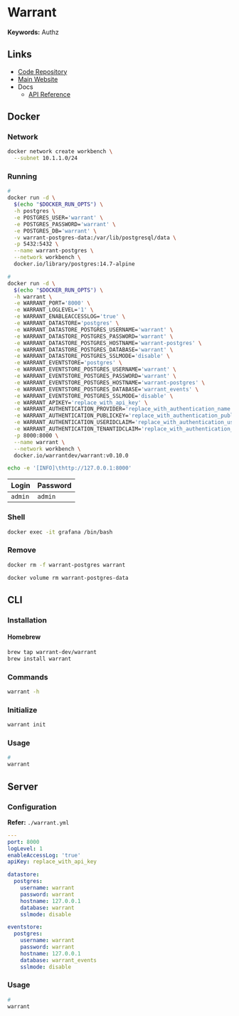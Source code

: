 # Warrant

**Keywords:** Authz

## Links

- [Code Repository](https://github.com/warrant-dev/warrant)
- [Main Website](https://warrant.dev)
- Docs
  - [API Reference](https://docs.warrant.dev/objecttypes/get-all-object-types/)

## Docker

### Network

```sh
docker network create workbench \
  --subnet 10.1.1.0/24
```

### Running

```sh
#
docker run -d \
  $(echo "$DOCKER_RUN_OPTS") \
  -h postgres \
  -e POSTGRES_USER='warrant' \
  -e POSTGRES_PASSWORD='warrant' \
  -e POSTGRES_DB='warrant' \
  -v warrant-postgres-data:/var/lib/postgresql/data \
  -p 5432:5432 \
  --name warrant-postgres \
  --network workbench \
  docker.io/library/postgres:14.7-alpine

#
docker run -d \
  $(echo "$DOCKER_RUN_OPTS") \
  -h warrant \
  -e WARRANT_PORT='8000' \
  -e WARRANT_LOGLEVEL='1' \
  -e WARRANT_ENABLEACCESSLOG='true' \
  -e WARRANT_DATASTORE='postgres' \
  -e WARRANT_DATASTORE_POSTGRES_USERNAME='warrant' \
  -e WARRANT_DATASTORE_POSTGRES_PASSWORD='warrant' \
  -e WARRANT_DATASTORE_POSTGRES_HOSTNAME='warrant-postgres' \
  -e WARRANT_DATASTORE_POSTGRES_DATABASE='warrant' \
  -e WARRANT_DATASTORE_POSTGRES_SSLMODE='disable' \
  -e WARRANT_EVENTSTORE='postgres' \
  -e WARRANT_EVENTSTORE_POSTGRES_USERNAME='warrant' \
  -e WARRANT_EVENTSTORE_POSTGRES_PASSWORD='warrant' \
  -e WARRANT_EVENTSTORE_POSTGRES_HOSTNAME='warrant-postgres' \
  -e WARRANT_EVENTSTORE_POSTGRES_DATABASE='warrant_events' \
  -e WARRANT_EVENTSTORE_POSTGRES_SSLMODE='disable' \
  -e WARRANT_APIKEY='replace_with_api_key' \
  -e WARRANT_AUTHENTICATION_PROVIDER='replace_with_authentication_name' \
  -e WARRANT_AUTHENTICATION_PUBLICKEY='replace_with_authentication_public_key' \
  -e WARRANT_AUTHENTICATION_USERIDCLAIM='replace_with_authentication_user_id_claim' \
  -e WARRANT_AUTHENTICATION_TENANTIDCLAIM='replace_with_authentication_tenant_id_claim' \
  -p 8000:8000 \
  --name warrant \
  --network workbench \
  docker.io/warrantdev/warrant:v0.10.0
```

```sh
echo -e '[INFO]\thttp://127.0.0.1:8000'
```

| Login   | Password |
| ------- | -------- |
| `admin` | `admin`  |

### Shell

```sh
docker exec -it grafana /bin/bash
```

### Remove

```sh
docker rm -f warrant-postgres warrant

docker volume rm warrant-postgres-data
```

## CLI

### Installation

#### Homebrew

```sh
brew tap warrant-dev/warrant
brew install warrant
```

### Commands

```sh
warrant -h
```

### Initialize

```sh
warrant init
```

### Usage

```sh
#
warrant
```

## Server

### Configuration

**Refer:** `./warrant.yml`

```yml
---
port: 8000
logLevel: 1
enableAccessLog: 'true'
apiKey: replace_with_api_key

datastore:
  postgres:
    username: warrant
    password: warrant
    hostname: 127.0.0.1
    database: warrant
    sslmode: disable

eventstore:
  postgres:
    username: warrant
    password: warrant
    hostname: 127.0.0.1
    database: warrant_events
    sslmode: disable
```

### Usage

```sh
#
warrant
```

